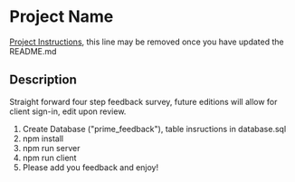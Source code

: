 # Project Name

[Project Instructions](./INSTRUCTIONS.md), this line may be removed once you have updated the README.md

## Description

Straight forward four step feedback survey, future editions will allow for client sign-in, edit upon review.

1. Create Database ("prime_feedback"), table insructions in database.sql
2. npm install
3. npm run server
4. npm run client
5. Please add you feedback and enjoy!